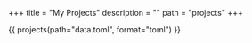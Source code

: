 +++
title = "My Projects"
description = ""
path = "projects"
+++

{{ projects(path="data.toml", format="toml") }}